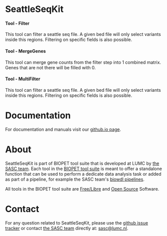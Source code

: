 # SeattleSeqKit


#### Tool - Filter

This tool can filter a seattle seq file.
A given bed file will only select variants inside this regions.
Filtering on specific fields is also possible.
    
        

#### Tool - MergeGenes

This tool can merge gene counts from the filter step into 1 combined matrix. Genes that are not there will be filled with 0.
    
        

#### Tool - MultiFilter

This tool can filter a seattle seq file.
A given bed file will only select variants inside this regions.
Filtering on specific fields is also possible.
    
        

# Documentation

For documentation and manuals visit our [github.io page](https://biopet.github.io/seattleseqkit).

# About


SeattleSeqKit is part of BIOPET tool suite that is developed at LUMC by [the SASC team](http://sasc.lumc.nl/).
Each tool in the [BIOPET tool suite](https://github.com/biopet/) is meant to offer a standalone function that can be used to perform a
dedicate data analysis task or added as part of a pipeline, for example the SASC team's [biowdl pipelines](https://github.com/biowdl).

All tools in the BIOPET tool suite are [Free/Libre](https://www.gnu.org/philosophy/free-sw.html) and
[Open Source](https://opensource.org/osd) Software.
    

# Contact


<p>
  <!-- Obscure e-mail address for spammers -->
For any question related to SeattleSeqKit, please use the
<a href='https://github.com/biopet/seattleseqkit/issues'>github issue tracker</a>
or contact
 <a href='http://sasc.lumc.nl/'>the SASC team</a> directly at: <a href='&#109;&#97;&#105;&#108;&#116;&#111;&#58;&#115;&#97;&#115;&#99;&#64;&#108;&#117;&#109;&#99;&#46;&#110;&#108;'>
&#115;&#97;&#115;&#99;&#64;&#108;&#117;&#109;&#99;&#46;&#110;&#108;</a>.
</p>

     


